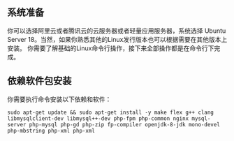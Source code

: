 ## 系统准备
你可以选择阿里云或者腾讯云的云服务器或者轻量应用服务器，系统选择 Ubuntu Server 18。当然，如果你熟悉其他的Linux发行版本也可以根据需要在其他版本上安装。
你需要了解基础的Linux命令行操作，接下来全部操作都是在命令行下完成。


## 依赖软件包安装
你需要执行命令安装以下依赖和软件：
```
sudo apt-get update && sudo apt-get install -y make flex g++ clang libmysqlclient-dev libmysql++-dev php-fpm php-common nginx mysql-server php-mysql php-gd php-zip fp-compiler openjdk-8-jdk mono-devel php-mbstring php-xml php-xml
```
